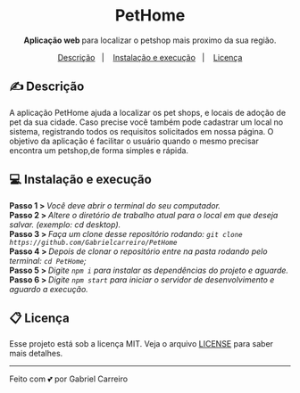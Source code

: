 <h1 align="center"> PetHome </h1>
<p align="center"> <strong> Aplicação web </strong> para localizar o petshop mais proximo da sua região.  </p>


<p align="center">
  <a href="#-descrição">Descrição</a>&nbsp;&nbsp;&nbsp;|&nbsp;&nbsp;&nbsp;
  <a href="#-instalação-e-execução">Instalação e execução</a>&nbsp;&nbsp;&nbsp;|&nbsp;&nbsp;&nbsp;
  <a href="#memo-licença">Licença</a>
</p>
 
## ✍ Descrição

 A aplicação PetHome ajuda a localizar os pet shops, e locais de adoção de pet da sua cidade. 
 Caso precise você também pode cadastrar um local no sistema, registrando todos os requisitos 
 solicitados em nossa página. O objetivo da aplicação é facilitar o usuário quando o mesmo precisar 
 encontra um petshop,de forma simples e rápida. 

 ## 💻 Instalação e execução
 
<strong> Passo 1 > </strong> <i> Você deve abrir o terminal do seu computador. </i><br>
<strong> Passo 2 > </strong> <i> Altere o diretório de trabalho atual para o local em que deseja salvar. (exemplo: cd desktop).</i><br>
<strong> Passo 3 > </strong> <i> Faça um clone desse repositório rodando: `git clone https://github.com/Gabrielcarreiro/PetHome`</i><br>
<strong> Passo 4 > </strong> <i> Depois de clonar o repositório entre na pasta rodando pelo terminal: `cd PetHome`; </i><br>
<strong> Passo 5 > </strong> <i> Digite `npm i` para instalar as dependências do projeto e aguarde. </i><br>
<strong> Passo 6 > </strong> <i> Digite `npm start` para iniciar o servidor de desenvolvimento e aguardo a execução.</i><br>

## 📋 Licença

Esse projeto está sob a licença MIT. Veja o arquivo [LICENSE](LICENSE.md) para saber mais detalhes.

---
Feito com 💕 por Gabriel Carreiro
